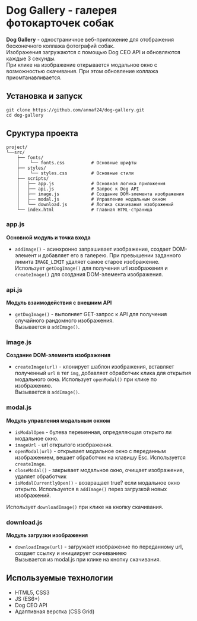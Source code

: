 # Dog Gallery - галерея фотокарточек собак
**Dog Gallery** - одностраничное веб-приложение для отображения бесконечного коллажа фотографий собак.\
Изображения загружаются с помощью Dog CEO API и обновляются каждые 3 секунды.\
При клике на изображение открывается модальное окно с возможностью скачивания. При этом обновление коллажа приомтанавливается.

## Установка и запуск
```
git clone https://github.com/annaf24/dog-gallery.git
cd dog-gallery
```

## Сруктура проекта

```
project/
└──src/
    ├── fonts/
    │    └── fonts.css          # Основные шрифты
    ├── styles/
    │    └── styles.css         # Основные стили
    ├── scripts/
    │   ├── app.js              # Основная логика приложения
    │   ├── api.js              # Запрос к Dog API
    │   ├── image.js            # Создание DOM-элемента изображения
    │   ├── modal.js            # Управление модальным окном
    │   └── download.js         # Логика скачивания изображений  
    └── index.html              # Главная HTML-страница 
```
### app.js
**Основной модуль и точка входа**
- `addImage()` - асинхронно запрашивает изображение, создает DOM-элемент и добавляет его в галерею. При превышении заданного лимита `IMAGE_LIMIT` удаляет самое старое изображение.\
Использует `getDogImage()` для получения url изображения и `createImage()` для создания DOM-элемента изображения.

### api.js
**Модуль взаимодействия с внешним API**
- `getDogImage()` - выполняет GET-запрос к API для получения случайного рандомного изображения.\
Вызывается в `addImage()`.

### image.js
**Создание DOM-элемента изображения**
- `createImage(url)` - клонирует шаблон изображения, вставляет полученный `url` в тег `img`, добавляет обработчик клика для открытия модального окна.
Использует `openModal()` при клике по изображению.\
Вызывается в `addImage()`.

### modal.js
**Модуль управления модальным окном**
- `isModalOpen` - булева переменная, определяющая открыто ли модальное окно.
- `imageUrl` - url открытого изображения.
- `openModal(url)` - открывает модальное окно с переданным изображением, вешает обработчик на клавишу Esc. Используется  `createImage`.
- `closeModal()` - закрывает модальное окно, очищает изображение, удаляет обработчик
- `isModalCurrentlyOpen()` - возвращает true? если модальное окно открыто. Используется в `addImage()` перез загрузкой новых изображений.

Использует `downloadImage()` при клике на кнопку скачивания.

### download.js
**Модуль загрузки изображения**
- `downloadImage(url)` - загружает изображение по переданному url, создает ссылку и инициирует скачиваниею\
Вызывается из modal.js при клике на кнопку скачивания.

## Используемые технологии
- HTML5, CSS3
- JS (ES6+)
- Dog CEO API
- Адаптивная верстка (CSS Grid)






